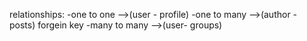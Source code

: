 relationships:
    -one to one  -->(user - profile)
    -one to many -->(author - posts) forgein key 
    -many to many -->(user- groups) 
    